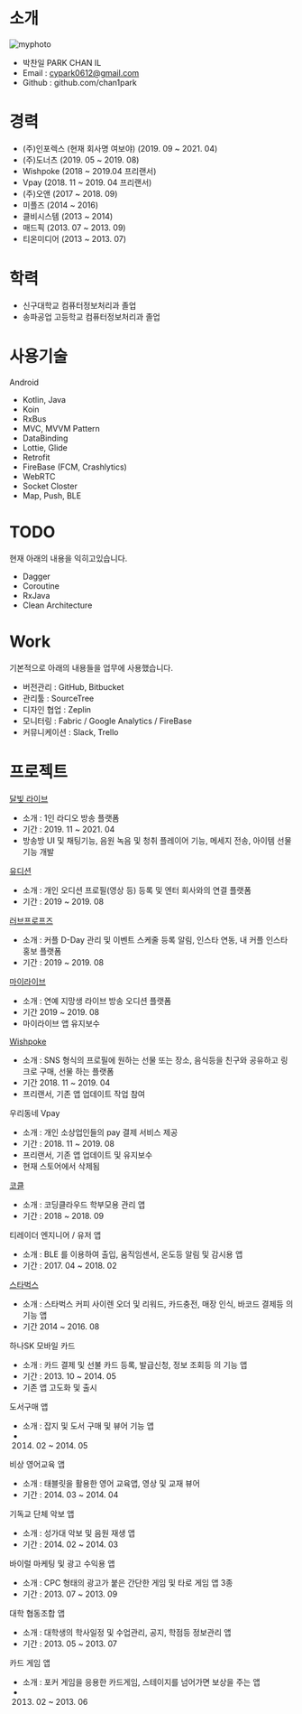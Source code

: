 # 소개
![myphoto](https://user-images.githubusercontent.com/8411991/144572575-8e150301-30df-4eca-b8b7-bc38840035b9.PNG)

- 박찬일 PARK CHAN IL
- Email : cypark0612@gmail.com
- Github : github.com/chan1park

# 경력
- (주)인포렉스 (현재 회사명 여보야) (2019. 09 ~ 2021. 04)
- (주)도너츠 (2019. 05 ~ 2019. 08)
- Wishpoke (2018 ~ 2019.04 프리랜서)
- Vpay (2018. 11 ~ 2019. 04 프리랜서)
- (주)오앤 (2017 ~ 2018. 09)
- 미플즈 (2014 ~ 2016)
- 클비시스템 (2013 ~ 2014)
- 매드픽 (2013. 07 ~ 2013. 09)
- 티온미디어 (2013 ~ 2013. 07)

# 학력
- 신구대학교 컴퓨터정보처리과 졸업
- 송파공업 고등학교 컴퓨터정보처리과 졸업

# 사용기술
Android
- Kotlin, Java
- Koin
- RxBus
- MVC, MVVM Pattern
- DataBinding
- Lottie, Glide
- Retrofit
- FireBase (FCM, Crashlytics)
- WebRTC
- Socket Closter
- Map, Push, BLE

# TODO
현재 아래의 내용을 익히고있습니다.
- Dagger
- Coroutine
- RxJava
- Clean Architecture

# Work
기본적으로 아래의 내용들을 업무에 사용했습니다.
- 버전관리 : GitHub, Bitbucket
- 관리툴 : SourceTree
- 디자인 협업 : Zeplin
- 모니터링 : Fabric / Google Analytics / FireBase
- 커뮤니케이션 : Slack, Trello

# 프로젝트
[달빛 라이브](https://play.google.com/store/apps/details?id=kr.co.inforexseoul.radioproject "달빛 라이브 구글 플레이")
- 소개 : 1인 라디오 방송 플랫폼
- 기간 : 2019. 11 ~ 2021. 04
- 방송방 UI 및 채팅기능, 음원 녹음 및 청취 플레이어 기능, 메세지 전송, 아이템 선물 기능 개발

[유디션](https://play.google.com/store/apps/details?id=com.donuts.udition "유디션 구글 플레이")
- 소개 : 개인 오디션 프로필(영상 등) 등록 및 엔터 회사와의 연결 플랫폼
- 기간 : 2019 ~ 2019. 08

[러브프로프즈](https://play.google.com/store/apps/details?id=com.donuts.lovepropose "러브프로포즈 구글 플레이")
- 소개 : 커플 D-Day 관리 및 이벤트 스케줄 등록 알림, 인스타 연동, 내 커플 인스타 홍보 플랫폼
- 기간 : 2019 ~ 2019. 08

[마이라이브](https://play.google.com/store/apps/details?id=com.donutskorea.live "마이라이브 구글 플레이")
- 소개 : 연예 지망생 라이브 방송 오디션 플랫폼
- 기간 2019 ~ 2019. 08
- 마이라이브 앱 유지보수

[Wishpoke](https://play.google.com/store/apps/details?id=com.wishpoke.wishpoke "Wishpoke 구글 플레이")
- 소개 : SNS 형식의 프로필에 원하는 선물 또는 장소, 음식등을 친구와 공유하고 링크로 구매, 선물 하는 플랫폼
- 기간 2018. 11 ~ 2019. 04
- 프리랜서, 기존 앱 업데이트 작업 참여

우리동네 Vpay
- 소개 : 개인 소상업인들의 pay 결제 서비스 제공
- 기간 : 2018. 11 ~ 2019. 08
- 프리랜서, 기존 앱 업데이트 및 유지보수
- 현재 스토어에서 삭제됨

[코클](https://play.google.com/store/apps/details?id=kr.cocle.cocleparent "코클 구글 플레이")
- 소개 : 코딩클라우드 학부모용 관리 앱
- 기간 : 2018 ~ 2018. 09

티레이더 엔지니어 / 유저 앱
- 소개 : BLE 를 이용하여 출입, 움직임센서, 온도등 알림 및 감시용 앱
- 기간 : 2017. 04 ~ 2018. 02
 
[스타벅스](https://play.google.com/store/apps/details?id=com.starbucks.co "스타벅스 구글 플레이")
- 소개 : 스타벅스 커피 사이렌 오더 및 리워드, 카드충전, 매장 인식, 바코드 결제등 의 기능 앱
- 기간 2014 ~ 2016. 08

하나SK 모바일 카드
- 소개 : 카드 결제 및 선불 카드 등록, 발급신청, 정보 조회등 의 기능 앱
- 기간 : 2013. 10 ~ 2014. 05
- 기존 앱 고도화 및 출시

도서구매 앱
- 소개 : 잡지 및 도서 구매 및 뷰어 기능 앱
- 2014. 02 ~ 2014. 05

비상 영어교육 앱
- 소개 : 태블릿을 활용한 영어 교육앱, 영상 및 교재 뷰어
- 기간 : 2014. 03 ~ 2014. 04

기독교 단체 악보 앱
- 소개 : 성가대 악보 및 음원 재생 앱
- 기간 : 2014. 02 ~ 2014. 03

바이럴 마케팅 및 광고 수익용 앱
- 소개 : CPC 형태의 광고가 붙은 간단한 게임 및 타로 게임 앱 3종
- 기간 : 2013. 07 ~ 2013. 09

대학 협동조합 앱
- 소개 : 대학생의 학사일정 및 수업관리, 공지, 학점등 정보관리 앱
- 기간 : 2013. 05 ~ 2013. 07

카드 게임 앱
- 소개 : 포커 게임을 응용한 카드게임, 스테이지를 넘어가면 보상을 주는 앱
- 2013. 02 ~ 2013. 06



